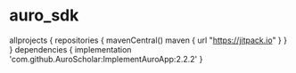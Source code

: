 # auro_sdk

 allprojects {
        repositories {
            mavenCentral()
            maven { url "https://jitpack.io" }
        }
   }
   dependencies {
        implementation 'com.github.AuroScholar:ImplementAuroApp:2.2.2'
   }
